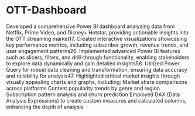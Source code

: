 # OTT-Dashboard

Developed a comprehensive Power BI dashboard analyzing data from Netflix, Prime Video, and Disney+ Hotstar, providing actionable insights into the OTT streaming market17.
Created interactive visualizations showcasing key performance metrics, including subscriber growth, revenue trends, and user engagement patterns26.
Implemented advanced Power BI features such as slicers, filters, and drill-through functionality, enabling stakeholders to explore data dynamically and gain detailed insights58.
Utilized Power Query for robust data cleaning and transformation, ensuring data accuracy and reliability for analysis47.
Highlighted critical market insights through visually appealing charts and graphs, including:
Market share comparisons across platforms
Content popularity trends by genre and region
Subscription pattern analysis and churn prediction
Employed DAX (Data Analysis Expressions) to create custom measures and calculated columns, enhancing the depth of analysis
